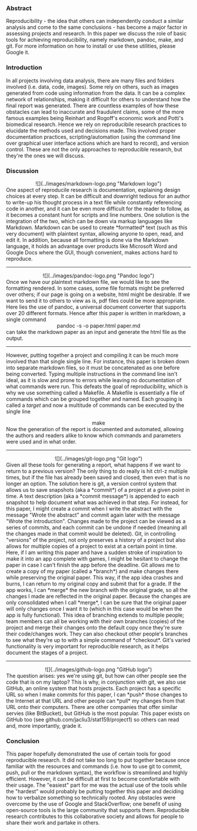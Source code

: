 ### Abstract

Reproducibility - the idea that others can independently conduct a
similar analysis and come to the same conclusions - has become a major
factor in assessing projects and research. In this paper we discuss the
role of basic tools for achieving reproducibility, namely markdown,
pandoc, make, and git. For more information on how to install or use
these utilities, please Google it.

### Introduction

In all projects involving data analysis, there are many files and
folders involved (i.e. data, code, images). Some rely on others, such as
images generated from code using information from the data. It can be a
complex network of relationships, making it difficult for others to
understand how the final report was generated. There are countless
examples of how these obstacles can lead to inaccurate and fraudulent
claims, some of the more famous examples being Reinhart and Rogoff's
economic work and Potti's biomedical research. Hence we rely on
reproducibile research practices to elucidate the methods used and
decisions made. This involved proper documentation practices,
scripting/automation (using the command line over graphical user
interface actions which are hard to record), and version control. These
are not the only approaches to reproducible research, but they're the
ones we will discuss.

### Discussion

<center>
![](../images/markdown-logo.png "Markdown logo")
</center>
One aspect of reproducile research is documentation, explaining design
choices at every step. It can be difficult and downright tedious for an
author to write-up his thought process in a text file while constantly
referencing code in another, and it can be even more difficult for the
reader to follow, as it becomes a constant hunt for scripts and line
numbers. One solution is the integration of the two, which can be down
via markup languages like Markdown. Markdown can be used to create
*formatted* text (such as this very document) with plaintext syntax,
allowing anyone to open, read, and edit it. In addition, because all
formatting is done via the Markdown language, it holds an advantage over
products like Microsoft Word and Google Docs where the GUI, though
convenient, makes actions hard to reproduce.

------------------------------------------------------------------------

<center>
![](../images/pandoc-logo.png "Pandoc logo")
</center>
Once we have our plaintext markdown file, we would like to see the
formatting rendered. In some cases, some file formats might be preferred
over others; if our page is going on a website, html might be desirable.
If we want to send it to others to view as is, pdf files could be more
appropriate. Here lies the use of pandoc, a universal document converter
that supports over 20 different formats. Hence after this paper is
written in markdown, a single command
<center>
    pandoc -s -o paper.html paper.md

</center>
can take the markdown paper as an input and generate the html file as
the output.

------------------------------------------------------------------------

However, putting together a project and compiling it can be much more
involved than that single single line. For instance, this paper is
broken down into separate markdown files, so it must be concatenated as
one before being converted. Typing multiple instructions in the command
line isn't ideal, as it is slow and prone to errors while leaving no
documentation of what commands were run. This defeats the goal of
reproducibility, which is why we use something called a Makefile. A
Makefile is essentially a file of commands which can be grouped together
and named. Each grouping is called a *target* and now a multitude of
commands can be executed by the single line
<center>
    make <target_name>

</center>
Now the generation of the report is documented and automated, allowing
the authors and readers alike to know which commands and parameters were
used and in what order.

------------------------------------------------------------------------

<center>
![](../images/git-logo.png "Git logo")
</center>
Given all these tools for generating a report, what happens if we want
to return to a previous version? The only thing to do really is hit
ctrl-z multiple times, but if the file has already been saved and
closed, then even that is no longer an option. The solution here is git,
a version control system that allows us to save snapshots (aka a
*commit*) of a project at a given point in time. A text description (aka
a *commit message*) is appended to each snapshot to help document what
was achieved in that step. For instead, for this paper, I might create a
commit when I write the abstract with the message "Wrote the abstract"
and commit again later with the message "Wrote the introduction".
Changes made to the project can be viewed as a series of commits, and
each commit can be undone if needed (meaning all the changes made in
that commit would be deleted). Git, in controlling "versions" of the
project, not only preserves a history of a project but also allows for
multiple copies of a project to exist at a certain point in time. Here,
if I am writing this paper and have a sudden stroke of inspiration to
make it into an app complete with games, I might be hesitant to change
the paper in case I can't finish the app before the deadline. Git allows
me to create a copy of my paper (called a *branch*) and make changes
there while preserving the original paper. This way, if the app idea
crashes and burns, I can return to my original copy and submit that for
a grade. If the app works, I can *merge* the new branch with the
original grade, so all the changes I made are reflected in the original
paper. Because the changes are only consolidated when I call *merge*, I
can be sure that the original paper will only changes once I want it to
(which in this case would be when the app is fully functional). This
idea of branching extends to multiple people; team members can all be
working with their own branches (copies) of the project and merge their
changes onto the default copy once they're sure their code/changes work.
They can also checkout other people's branches to see what they're up to
with a simple command of *checkout*. Git's varied functionality is very
important for reproducible research, as it helps document the stages of
a project.

------------------------------------------------------------------------

<center>
![](../images/github-logo.png "GitHub logo")
</center>
The question arises: yes we're using git, but how can other people see
the code that is on my laptop? This is why, in conjunction with git, we
also use GitHub, an online system that hosts projects. Each project has
a specific URL so when I make commits for this paper, I can *push* those
changes to the Internet at that URL and other people can *pull* my
changes from that URL onto their computers. There are other companies
that offer similar servies (like BitBucket), but GitHub is the most
popular. This paper exists on GitHub too (see
github.com/jacliu3/stat159/project1) so others can read and, more
importantly, grade it.

### Conclusion

This paper hopefully demonstrated the use of certain tools for good
reproducible research. It did not take too long to put together because
once familiar with the resources and commands (i.e. how to use git to
commit, push, pull or the markdown syntax), the workflow is streamlined
and highly efficient. However, it can be difficult at first to become
comfortable with their usage. The "easiest" part for me was the actual
use of the tools while the "hardest" would probably be putting together
this paper and deciding how to verbalize something so technically
rooted. Any obstacles were overcome by the use of Google and
StackOverflow; one benefit of using open-source tools is the large
community that supports them. Reproducible research contributes to this
collaborative society and allows for people to share their work and
partake in others.
